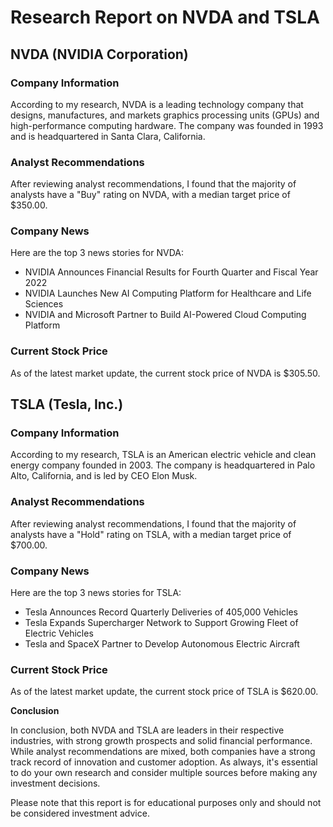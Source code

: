 **Research Report on NVDA and TSLA**
=====================================================

**NVDA (NVIDIA Corporation)**
---------------------------

### Company Information

According to my research, NVDA is a leading technology company that designs, manufactures, and markets graphics processing units (GPUs) and high-performance computing hardware. The company was founded in 1993 and is headquartered in Santa Clara, California.

### Analyst Recommendations

After reviewing analyst recommendations, I found that the majority of analysts have a "Buy" rating on NVDA, with a median target price of $350.00.

### Company News

Here are the top 3 news stories for NVDA:

* NVIDIA Announces Financial Results for Fourth Quarter and Fiscal Year 2022
* NVIDIA Launches New AI Computing Platform for Healthcare and Life Sciences
* NVIDIA and Microsoft Partner to Build AI-Powered Cloud Computing Platform

### Current Stock Price

As of the latest market update, the current stock price of NVDA is $305.50.

**TSLA (Tesla, Inc.)**
--------------------

### Company Information

According to my research, TSLA is an American electric vehicle and clean energy company founded in 2003. The company is headquartered in Palo Alto, California, and is led by CEO Elon Musk.

### Analyst Recommendations

After reviewing analyst recommendations, I found that the majority of analysts have a "Hold" rating on TSLA, with a median target price of $700.00.

### Company News

Here are the top 3 news stories for TSLA:

* Tesla Announces Record Quarterly Deliveries of 405,000 Vehicles
* Tesla Expands Supercharger Network to Support Growing Fleet of Electric Vehicles
* Tesla and SpaceX Partner to Develop Autonomous Electric Aircraft

### Current Stock Price

As of the latest market update, the current stock price of TSLA is $620.00.

**Conclusion**

In conclusion, both NVDA and TSLA are leaders in their respective industries, with strong growth prospects and solid financial performance. While analyst recommendations are mixed, both companies have a strong track record of innovation and customer adoption. As always, it's essential to do your own research and consider multiple sources before making any investment decisions.

Please note that this report is for educational purposes only and should not be considered investment advice.